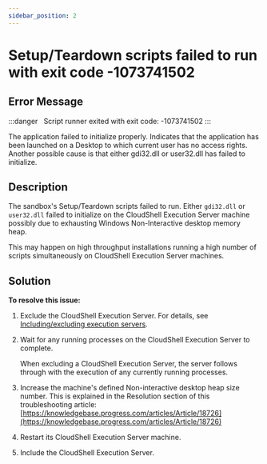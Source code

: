 ```yaml
---
sidebar_position: 2
---
```


# Setup/Teardown scripts failed to run with exit code -1073741502

## Error Message

:::danger &nbsp;
Script runner exited with exit code: -1073741502
:::

The application failed to initialize properly. Indicates that the application has been launched on a Desktop to which current user has no access rights. Another possible cause is that either gdi32.dll or user32.dll has failed to initialize.

## Description

The sandbox's Setup/Teardown scripts failed to run. Either `gdi32.dll` or `user32.dll` failed to initialize on the CloudShell Execution Server machine possibly due to exhausting Windows Non-Interactive desktop memory heap.

This may happen on high throughput installations running a high number of scripts simultaneously on CloudShell Execution Server machines.

## Solution

**To resolve this issue:**

1. Exclude the CloudShell Execution Server. For details, see [Including/excluding execution servers](https://help.quali.com/Online%20Help/0.0/Portal/Content/CSP/MNG/Mng-Exctn-Srv-Servers.htm#Includin).
2. Wait for any running processes on the CloudShell Execution Server to complete.
    
    When excluding a CloudShell Execution Server, the server follows through with the execution of any currently running processes.
    
3. Increase the machine's defined Non-interactive desktop heap size number. This is explained in the Resolution section of this troubleshooting article: [https://knowledgebase.progress.com/articles/Article/18726](https://knowledgebase.progress.com/articles/Article/18726)
4. Restart its CloudShell Execution Server machine.
5. Include the CloudShell Execution Server.
